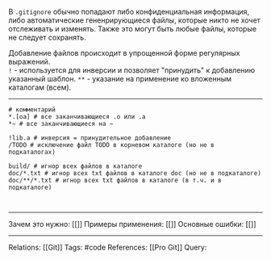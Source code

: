 В `.gitignore` обычно попадают либо конфиденциальная информация, либо автоматические гененрирующиеся файлы, которые никто не хочет отслеживать и изменять. Также это могут быть любые файлы, которые не следует сохранять. 

Добавление файлов происходит в упрощенной форме регулярных выражений.  
`!` - используется для инверсии и позволяет "принудить" к добавлению указанный шаблон. 
`**` - указание на применение ко вложенным каталогам (всем). 

___
```
# комментарий
*.[oa] # все заканчивающиеся .o или .a
*~ # все заканчивающиеся на ~

!lib.a # инверсия = принудительное добавление
/TODO # исключение файл TODO в корневом каталоге (но не в подкаталогах)

build/ # игнор всех файлов в каталоге
doc/*.txt # игнор всех txt файлов в каталоге doc (но не в подкаталоге)
doc/**/*.txt # игнор всех txt файлов в каталоге (в т.ч. и в подкаталоге)



```
___
Зачем это нужно: [[]] 
Примеры применения: [[]] 
Основные ошибки: [[]]
___
Relations: [[Git]] 
Tags: #code
References: [[Pro Git]] 
Query: 